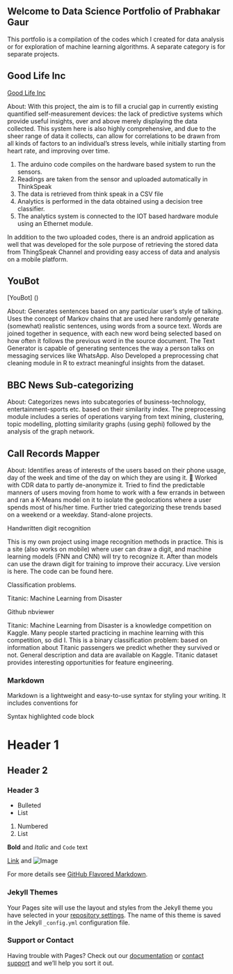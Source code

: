 ## Welcome to Data Science Portfolio of Prabhakar Gaur

This portfolio is a compilation of the codes which I created for data analysis or for exploration of machine learning algorithms. A separate category is for separate projects.

## Good Life Inc 
[Good Life Inc](https://github.com/gaurprabhakar94/Good-Life-Inc)

About: With this project, the aim is to fill a crucial gap in currently existing quantified self-measurement devices: the lack of predictive systems which provide useful insights, over and above merely displaying the data collected. This system here is also highly comprehensive, and due to the sheer range of data it collects, can allow for correlations to be drawn from all kinds of factors to an individual’s stress levels, while initially starting from heart rate, and improving over time.
1. The arduino code compiles on the hardware based system to run the sensors.
2. Readings are taken from the sensor and uploaded automatically in ThinkSpeak 
3. The data is retrieved from think speak in a CSV file 
4. Analytics is performed in the data obtained using a decision tree classifier.
5. The analytics system is connected to the IOT based hardware module using an Ethernet module.

In addition to the two uploaded codes, there is an android application as well that was developed for the sole purpose of retrieving the stored data from ThingSpeak Channel and providing easy access of data and analysis on a mobile platform.

## YouBot
[YouBot] ()

About: Generates sentences based on any particular user’s style of talking. Uses the concept of Markov chains that are used here randomly generate (somewhat) realistic sentences, using words from a source text. Words are joined together in sequence, with each new word being selected based on how often it follows the previous word in the source document. The Text Generator is capable of generating sentences the way a person talks on messaging services like WhatsApp. Also Developed a preprocessing chat cleaning module in R to extract meaningful insights from the dataset.

## BBC News Sub-categorizing

About: Categorizes news into subcategories of business-technology, entertainment-sports etc. based on their similarity index. The preprocessing module includes a series of operations varying from text mining, clustering, topic modelling, plotting similarity graphs (using gephi) followed by the analysis of the graph network.

## Call Records Mapper 

About: Identifies areas of interests of the users based on their phone usage, day of the week and time of the day on which they are using it.
 Worked with CDR data to partly de-anonymize it. Tried to find the predictable manners of users moving from home to work with a few errands in between and ran a K-Means model on it to isolate the geolocations where a user spends most of his/her time. Further tried categorizing these trends based on a weekend or a weekday.
Stand-alone projects.

Handwritten digit recognition

This is my own project using image recognition methods in practice. This is a site (also works on mobile) where user can draw a digit, and machine learning models (FNN and CNN) will try to recognize it. After than models can use the drawn digit for training to improve their accuracy. Live version is here. The code can be found here.

Classification problems.

Titanic: Machine Learning from Disaster

Github nbviewer

Titanic: Machine Learning from Disaster is a knowledge competition on Kaggle. Many people started practicing in machine learning with this competition, so did I. This is a binary classification problem: based on information about Titanic passengers we predict whether they survived or not. General description and data are available on Kaggle. Titanic dataset provides interesting opportunities for feature engineering.



### Markdown

Markdown is a lightweight and easy-to-use syntax for styling your writing. It includes conventions for


Syntax highlighted code block

# Header 1
## Header 2
### Header 3

- Bulleted
- List

1. Numbered
2. List

**Bold** and _Italic_ and `Code` text

[Link](url) and ![Image](src)


For more details see [GitHub Flavored Markdown](https://guides.github.com/features/mastering-markdown/).

### Jekyll Themes

Your Pages site will use the layout and styles from the Jekyll theme you have selected in your [repository settings](https://github.com/gaurprabhakar94/gaurprabhakar94.github.io/settings). The name of this theme is saved in the Jekyll `_config.yml` configuration file.

### Support or Contact

Having trouble with Pages? Check out our [documentation](https://help.github.com/categories/github-pages-basics/) or [contact support](https://github.com/contact) and we’ll help you sort it out.
